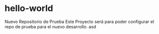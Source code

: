 # hello-world
Nuevo Repositorio de Prueba
Este Proyecto será para poder configurar el repo de prueba para el nuevo desarrollo.
asd
